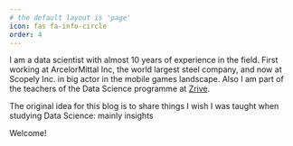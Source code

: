 ```yaml
---
# the default layout is 'page'
icon: fas fa-info-circle
order: 4
---
```


I am a data scientist with almost 10 years of experience in the field. First working at ArcelorMittal Inc, the world largest steel company, and now at Scopely Inc. in big actor in the mobile games landscape. Also I am part of the teachers of the Data Science programme at [Zrive](https://programs.zriveapp.com/data-science).

The original idea for this blog is to share things I wish I was taught when studying Data Science: mainly insights

Welcome!
